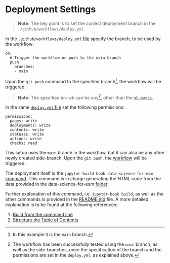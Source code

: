 Deployment Settings
===================
> **Note:** The key point is to set the correct deployment branch in the <code>./github/workflows/deploy.yml</code>.

In the <code>.github/workflows/deploy.yml</code> [file][deploy_1] specify the branch, to be used by the workflow: 

~~~
on:
  # Trigger the workflow on push to the main branch
  push:
    branches:
    - main
~~~
Upon the `git push` command to the specified branch[^1], the workflow will be triggered.

> **Note:** The specified `branch` can be any[^2], other than the <ins>`gh-pages`</ins>.

In the same [`deploy.yml` file][deploy_2] set the following permissions:

~~~
permissions:
  pages: write
  deployments: write
  contents: write
  statuses: write
  actions: write
  checks: read
~~~



This setup uses the `main` branch in the workflow, but it can also be any other newly created side-branch. Upon the `git push`, the [workflow](./07_Workflow.md#github-workflow-deployment) will be triggered.

The deployment itself is the `jupyter-build book data-science-for-esm` [command][command]. This command is in charge generating the HTML code from the data provided in the data-science-for-esm [folder][folder].

Further explanation of this command, i.e. `jupyter-book build`, as well as the other commands is provided in the [README.md](https://github.com/open-energy-transition/data-science-for-esm/blob/37c3ef84651a12ee947573dfedd6c4b7786731bc/README.md) file. A more detailed explanation is to be found at the following references:
<!-- 1. [Build your book](https://jupyterbook.org/en/stable/start/build.html) -->
1. [Build from the command line](https://jupyterbook.org/en/stable/basics/build.html)
1. [Structure the Table of Contents](https://jupyterbook.org/en/stable/structure/toc.html)


[^1]: In this example it is the `main` branch.
[^2]: The workflow has been successfully tested using the `main` branch, as well as the side-branches, once the specification of the branch and the permissions are set in the `deploy.yml`, as explained above.


<!-- # Internal Doc References -->
[deploy_1]: https://github.com/open-energy-transition/data-science-for-esm/blob/ef394898e3100e2bd2d074a8b2da89235355cd4e/.github/workflows/deploy.yml#L4-L7
[deploy_2]: https://github.com/open-energy-transition/data-science-for-esm/blob/ef394898e3100e2bd2d074a8b2da89235355cd4e/.github/workflows/deploy.yml#L9C1-L15C15
[command]:  https://github.com/open-energy-transition/data-science-for-esm/blob/b1ab15c6d99fb325ca3877b0d33578a42669c3b7/.github/workflows/deploy.yml#L37
[folder]:   https://github.com/fneum/data-science-for-esm/tree/bc6e35f5c007a33972d23d1df7e26c59f2a875dd/data-science-for-esm